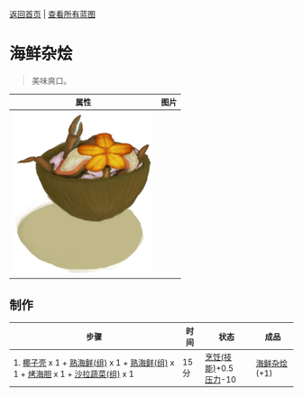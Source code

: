 [返回首页](index.md)   |  [查看所有蓝图](blueprint.md)
# 海鲜杂烩  
> 美味爽口。  
  
  属性  |   图片   
 ----  |  ----:   
   |  ![](Sprite/SeafoodCup.png)   
  
## 制作  
步骤  |  时间  |  状态  |  成品  
----  |  ----  |  ----  |  ----  
1. [椰子壳](CoconutShell.md) x 1 + [熟海鲜(组)](GpTag_Seafood.md) x 1 + [熟海鲜(组)](GpTag_Seafood.md) x 1 + [烤海胆](UrchinMeatCooked.md) x 1 + [沙拉蔬菜(组)](GpTag_SaladGreens.md) x 1  |  15分  |  [烹饪(技能)](Skill_Cooking.md)+0.5<br>[压力](Stress.md)-10  |  [海鲜杂烩](SeafoodCup.md)(+1)  

